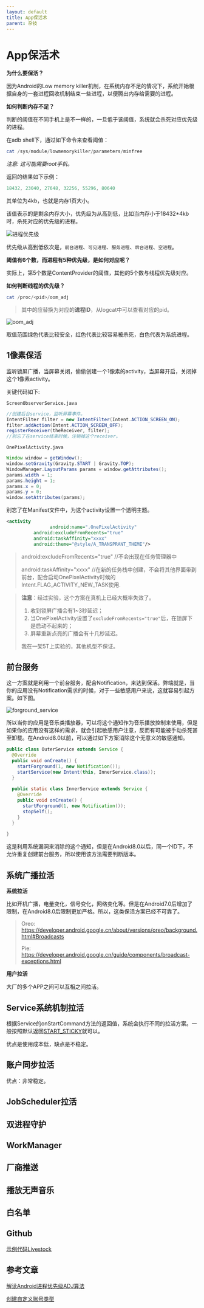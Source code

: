 ```yaml
---
layout: default
title: App保活术
parent: 杂技
---
```


# App保活术



**为什么要保活？**

因为Android的Low memory killer机制，在系统内存不足的情况下，系统开始根据自身的一套进程回收机制结束一些进程，以便腾出内存给需要的进程。



**如何判断内存不足？**

判断的阈值在不同手机上是不一样的，一旦低于该阈值，系统就会杀死对应优先级的进程。

在adb shell下，通过如下命令来查看阈值：

```powershell
cat /sys/module/lowmemorykiller/parameters/minfree
```

*注意: 这可能需要root手机。*

返回的结果如下示例：

```powershell
18432, 23040, 27648, 32256, 55296, 80640
```

其单位为4kb，也就是内存1页大小。

该值表示的是剩余内存大小，优先级为从高到低，比如当内存小于18432*4kb时，杀死对应的优先级的进程。

![进程优先级]({{site.baseurl}}/assets/images/process_priority.jpg)

优先级从高到低依次是，`前台进程`、`可见进程`、`服务进程`、`后台进程`、`空进程`。



**阈值有6个数，而进程有5种优先级，是如何对应呢？**

实际上，第5个数是ContentProvider的阈值，其他的5个数与线程优先级对应。



**如何判断线程的优先级？**

```powershell
cat /proc/<pid>/oom_adj
```

> 其中的<pid>应替换为对应的**进程ID**，从logcat中可以查看对应的pid。

![oom_adj]({{site.baseurl}}/assets/images/oom_adj.png)

取值范围绿色代表比较安全，红色代表比较容易被杀死，白色代表为系统进程。



## 1像素保活

监听锁屏广播，当屏幕关闭，偷偷创建一个1像素的activity，当屏幕开启，关闭掉这个1像素activity。

关键代码如下:

`ScreenObserverService.java`

```java
//创建后台service，监听屏幕事件。
IntentFilter filter = new IntentFilter(Intent.ACTION_SCREEN_ON);
filter.addAction(Intent.ACTION_SCREEN_OFF);
registerReceiver(theReceiver, filter);
//别忘了在service结束时候，注销掉这个receiver。
```

`OnePixelActivity.java`

```java
Window window = getWindow();
window.setGravity(Gravity.START | Gravity.TOP);
WindowManager.LayoutParams params = window.getAttributes();
params.width = 1;
params.height = 1;
params.x = 0;
params.y = 0;
window.setAttributes(params);
```

别忘了在Manifest文件中，为这个activity设置一个透明主题。

```xml
<activity
    			android:name=".OnePixelActivity"
          android:excludeFromRecents="true"
          android:taskAffinity="xxxx"
          android:theme="@style/A_TRANSPRANT_THEME"/>
```

> android:excludeFromRecents="true" //不会出现在任务管理器中
>
> android:taskAffinity="xxxx"				//在新的任务栈中创建，不会将其他界面带到前台，配合启动OnePixelActivity时候的Intent.FLAG_ACTIVITY_NEW_TASK使用.

> **注意**：经过实验，这个方案在真机上已经大概率失效了。
>
> 1. 收到锁屏广播会有1~3秒延迟；
> 2. 当OnePixelActivity设置了`excludeFromRecents="true"`后，在锁屏下是启动不起来的；
> 3. 屏幕重新点亮的广播会有十几秒延迟。
>
> 我在一架5T上实验的，其他机型不保证。

## 前台服务

这一方案就是利用一个前台服务，配合Notification，来达到保活。弊端就是，当你的应用没有Notification需求的时候，对于一些敏感用户来说，这就容易引起方案。如下图。

![forground_service]({{site.baseurl}}/assets/images/forground_service.png)

所以当你的应用是音乐类播放器，可以将这个通知作为音乐播放控制来使用，但是如果你的应用没有这样的需求，就会引起敏感用户注意，反而有可能被手动杀死甚至卸载。在Android8.0以前，可以通过如下方案消除这个无意义的敏感通知。

```java
public class OuterService extends Service {
  @Override
  public void onCreate() {
    startForground(1, new Notification());
    startService(new Intent(this, InnerService.class));
  }
  
  public static class InnerService extends Service {
    @Override
    public void onCreate() {
      startForground(1, new Notification());
      stopSelf();
    }
  }
  
}
```

这是利用系统漏洞来消除的这个通知，但是在Android8.0以后，同一个ID下，不允许重复创建前台服务，所以使用该方法需要判断版本。



## 系统广播拉活

**系统拉活**

比如开机广播，电量变化，信号变化，网络变化等。但是在Android7.0后增加了限制，在Android8.0后限制更加严格。所以，这类保活方案已经不可靠了。

> Oreo: https://developer.android.google.cn/about/versions/oreo/background.html#Broadcasts
>
> Pie: https://developer.android.google.cn/guide/components/broadcast-exceptions.html

**用户拉活**

大厂的多个APP之间可以互相之间拉活。 



## Service系统机制拉活

根据Service的onStartCommand方法的返回值，系统会执行不同的拉活方案。一般按照默认返回[START_STICKY](https://developer.android.com/reference/android/app/Service#START_STICKY)就可以。

优点是使用成本低，缺点是不稳定。



## 账户同步拉活

优点：非常稳定。



## JobScheduler拉活



## 双进程守护



## WorkManager



## 厂商推送



## 播放无声音乐



## 白名单

## Github

[示例代码Livestock](https://github.com/boybeak/Livestock)

## 参考文章

[解读Android进程优先级ADJ算法](http://gityuan.com/2018/05/19/android-process-adj/)

[创建自定义账号类型](https://developer.android.com/training/id-auth/custom_auth)

